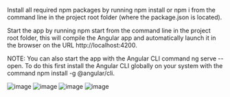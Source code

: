 
Install all required npm packages by running npm install or npm i from the command line in the project root folder (where the package.json is located).

Start the app by running npm start from the command line in the project root folder, this will compile the Angular app and automatically launch it in the browser on the URL http://localhost:4200.

NOTE: You can also start the app with the Angular CLI command ng serve --open. To do this first install the Angular CLI globally on your system with the command npm install -g @angular/cli.

![image](https://user-images.githubusercontent.com/8012863/132482885-6abd52e0-ea34-4a5b-9b0e-0d67a3b54d61.png)
![image](https://user-images.githubusercontent.com/8012863/132483014-7ff24179-291e-40ba-8b6c-02d8d41f96bb.png)
![image](https://user-images.githubusercontent.com/8012863/132483040-4d8983d6-234a-49a6-9abb-f46310d0df71.png)
![image](https://user-images.githubusercontent.com/8012863/132483057-a81e3fbd-145c-4551-a442-f62d7f0cadbd.png)


